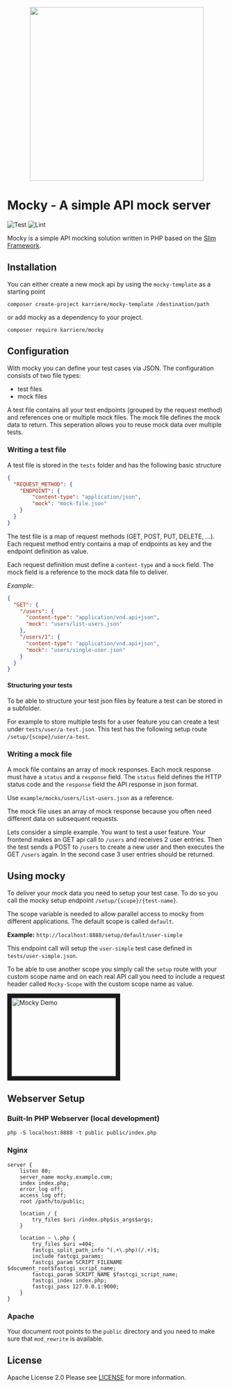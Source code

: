 <p align="center">
<a href="https://www.karriere.at/" target="_blank">
    <img width="400" src="http://www.kcdn.at/static/logomocky.png">
</a>
</p>

# Mocky - A simple API mock server
![Test](https://github.com/karriereat/mocky/workflows/test/badge.svg)
![Lint](https://github.com/karriereat/mocky/workflows/lint/badge.svg)

Mocky is a simple API mocking solution written in PHP based on the [Slim Framework](https://www.slimframework.com/).

## Installation
You can either create a new mock api by using the `mocky-template` as a starting point
```
composer create-project karriere/mocky-template /destination/path
```

or add mocky as a dependency to your project.
```
composer require karriere/mocky
```

## Configuration
With mocky you can define your test cases via JSON. The configuration consists of two file types:

* test files
* mock files

A test file contains all your test endpoints (grouped by the request method) and references one or multiple mock files. The mock file defines the mock data to return. This seperation allows you to reuse mock data over multiple tests.

### Writing a test file
A test file is stored in the `tests` folder and has the following basic structure

```json
{
  "REQUEST_METHOD": {
    "ENDPOINT": {
        "content-type": "application/json",
        "mock": "mock-file.json"
    }
  }
}
```

The test file is a map of request methods (GET, POST, PUT, DELETE, ...). Each request method entry contains a map of endpoints as key and the endpoint definition as value.

Each request definition must define a `content-type` and a `mock` field. The mock field is a reference to the mock data file to deliver.

*Example:*
```json
{
  "GET": {
    "/users": {
      "content-type": "application/vnd.api+json",
      "mock": "users/list-users.json"
    },
    "/users/1": {
      "content-type": "application/vnd.api+json",
      "mock": "users/single-user.json"
    }
  }
}
```

#### Structuring your tests
To be able to structure your test json files by feature a test can be stored in a subfolder.

For example to store multiple tests for a user feature you can create a test under `tests/user/a-test.json`. This test has the following setup route `/setup/{scope}/user/a-test`.

### Writing a mock file
A mock file contains an array of mock responses. Each mock response must have a `status` and a `response` field. The `status` field defines the HTTP status code and the `response` field the API response in json format.

Use `example/mocks/users/list-users.json` as a reference.

The mock file uses an array of mock response because you often need different data on subsequent requests.

Lets consider a simple example. You want to test a user feature. Your frontend makes an GET api call to `/users` and receives 2 user entries. Then the test sends a POST to `/users` to create a new user and then executes the GET `/users` again. In the second case 3 user entries should be returned.

## Using mocky

To deliver your mock data you need to setup your test case. To do so you call the mocky setup endpoint `/setup/{scope}/{test-name}`.

The scope variable is needed to allow parallel access to mocky from different applications. The default scope is called `default`.

**Example:**
`http://localhost:8888/setup/default/user-simple`

This endpoint call will setup the `user-simple` test case defined in `tests/user-simple.json`.

To be able to use another scope you simply call the `setup` route with your custom scope name and on each real API call you need to include a request header called `Mocky-Scope` with the custom scope name as value.

<a href="http://www.youtube.com/watch?feature=player_embedded&v=UYyWKrbJjAM" target="_blank"><img src="http://img.youtube.com/vi/UYyWKrbJjAM/0.jpg" alt="Mocky Demo" width="240" height="180" border="10" /></a>

## Webserver Setup

### Built-In PHP Webserver (local development)
```
php -S localhost:8888 -t public public/index.php
```

### Nginx
```
server {
    listen 80;
    server_name mocky.example.com;
    index index.php;
    error_log off;
    access_log off;
    root /path/to/public;

    location / {
        try_files $uri /index.php$is_args$args;
    }

    location ~ \.php {
        try_files $uri =404;
        fastcgi_split_path_info ^(.+\.php)(/.+)$;
        include fastcgi_params;
        fastcgi_param SCRIPT_FILENAME $document_root$fastcgi_script_name;
        fastcgi_param SCRIPT_NAME $fastcgi_script_name;
        fastcgi_index index.php;
        fastcgi_pass 127.0.0.1:9000;
    }
}
```

### Apache
Your document root points to the `public` directory and you need to make sure that `mod_rewrite` is available.

## License
Apache License 2.0 Please see [LICENSE](LICENSE) for more information.
